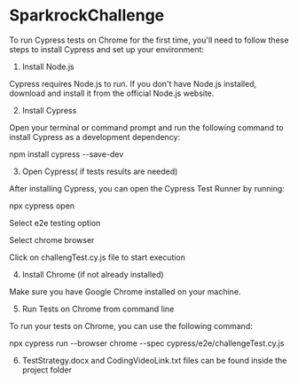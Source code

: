 # SparkrockChallenge

To run Cypress tests on Chrome for the first time, you'll need to follow these steps to install Cypress and set up your environment:

1. Install Node.js

Cypress requires Node.js to run. If you don't have Node.js installed, download and install it from the official Node.js website.

2. Install Cypress

Open your terminal or command prompt and run the following command to install Cypress as a development dependency:

npm install cypress --save-dev

3. Open Cypress( if tests results are needed)

After installing Cypress, you can open the Cypress Test Runner by running:

npx cypress open

Select e2e testing option

Select chrome browser

Click on challengTest.cy.js file to start execution

4. Install Chrome (if not already installed)

Make sure you have Google Chrome installed on your machine.

5. Run Tests on Chrome from command line

To run your tests on Chrome, you can use the following command:

npx cypress run --browser chrome  --spec cypress/e2e/challengeTest.cy.js

6. TestStrategy.docx and CodingVideoLink.txt files can be found inside the project folder